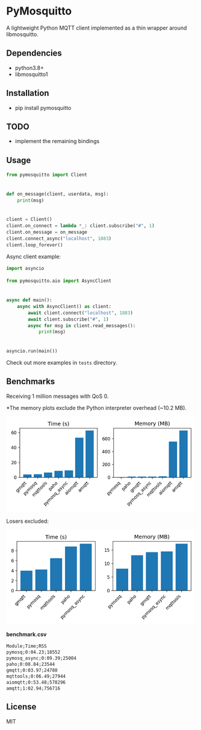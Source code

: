 # PyMosquitto

A lightweight Python MQTT client implemented as a thin wrapper around libmosquitto.


## Dependencies

- python3.8+
- libmosquitto1


## Installation

- pip install pymosquitto


## TODO

- implement the remaining bindings


## Usage

```python
from pymosquitto import Client


def on_message(client, userdata, msg):
    print(msg)


client = Client()
client.on_connect = lambda *_: client.subscribe("#", 1)
client.on_message = on_message
client.connect_async("localhost", 1883)
client.loop_forever()
```

Async client example:

```python
import asyncio

from pymosquitto.aio import AsyncClient


async def main():
    async with AsyncClient() as client:
        await client.connect("localhost", 1883)
        await client.subscribe("#", 1)
        async for msg in client.read_messages():
            print(msg)


asyncio.run(main())
```

Check out more examples in `tests` directory.


## Benchmarks

Receiving 1 million messages with QoS 0.

*The memory plots exclude the Python interpreter overhead (~10.2 MB).

![benchmark-results](./results.png)

Losers excluded:

![benchmark-results-fast](./results_fast.png)

**benchmark.csv**

```text
Module;Time;RSS
pymosq;0:04.23;18552
pymosq_async;0:09.39;25004
paho;0:08.84;23544
gmqtt;0:03.97;24780
mqttools;0:06.49;27944
aiomqtt;0:53.48;578296
amqtt;1:02.94;756716
```


## License

MIT
